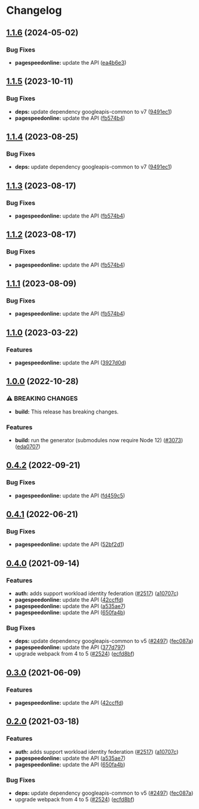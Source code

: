 # Changelog

## [1.1.6](https://github.com/googleapis/google-api-nodejs-client/compare/pagespeedonline-v1.1.5...pagespeedonline-v1.1.6) (2024-05-02)


### Bug Fixes

* **pagespeedonline:** update the API ([ea4b6e3](https://github.com/googleapis/google-api-nodejs-client/commit/ea4b6e327902369d129eab3b4433509d3e488c36))

## [1.1.5](https://github.com/googleapis/google-api-nodejs-client/compare/pagespeedonline-v1.1.4...pagespeedonline-v1.1.5) (2023-10-11)


### Bug Fixes

* **deps:** update dependency googleapis-common to v7 ([9491ec1](https://github.com/googleapis/google-api-nodejs-client/commit/9491ec1cdc3c413e7d73edcfcd59cf5c28a7c855))
* **pagespeedonline:** update the API ([fb574b4](https://github.com/googleapis/google-api-nodejs-client/commit/fb574b47407ec2810c5c27c4d1956ec84dd72e13))

## [1.1.4](https://github.com/googleapis/google-api-nodejs-client/compare/pagespeedonline-v1.1.3...pagespeedonline-v1.1.4) (2023-08-25)


### Bug Fixes

* **deps:** update dependency googleapis-common to v7 ([9491ec1](https://github.com/googleapis/google-api-nodejs-client/commit/9491ec1cdc3c413e7d73edcfcd59cf5c28a7c855))

## [1.1.3](https://github.com/googleapis/google-api-nodejs-client/compare/pagespeedonline-v1.1.2...pagespeedonline-v1.1.3) (2023-08-17)


### Bug Fixes

* **pagespeedonline:** update the API ([fb574b4](https://github.com/googleapis/google-api-nodejs-client/commit/fb574b47407ec2810c5c27c4d1956ec84dd72e13))

## [1.1.2](https://github.com/googleapis/google-api-nodejs-client/compare/pagespeedonline-v1.1.1...pagespeedonline-v1.1.2) (2023-08-17)


### Bug Fixes

* **pagespeedonline:** update the API ([fb574b4](https://github.com/googleapis/google-api-nodejs-client/commit/fb574b47407ec2810c5c27c4d1956ec84dd72e13))

## [1.1.1](https://github.com/googleapis/google-api-nodejs-client/compare/pagespeedonline-v1.1.0...pagespeedonline-v1.1.1) (2023-08-09)


### Bug Fixes

* **pagespeedonline:** update the API ([fb574b4](https://github.com/googleapis/google-api-nodejs-client/commit/fb574b47407ec2810c5c27c4d1956ec84dd72e13))

## [1.1.0](https://github.com/googleapis/google-api-nodejs-client/compare/pagespeedonline-v1.0.0...pagespeedonline-v1.1.0) (2023-03-22)


### Features

* **pagespeedonline:** update the API ([3927d0d](https://github.com/googleapis/google-api-nodejs-client/commit/3927d0dc48816a9124cdc3cd8b171774067382b5))

## [1.0.0](https://github.com/googleapis/google-api-nodejs-client/compare/pagespeedonline-v0.4.2...pagespeedonline-v1.0.0) (2022-10-28)


### ⚠ BREAKING CHANGES

* **build:** This release has breaking changes.

### Features

* **build:** run the generator (submodules now require Node 12) ([#3073](https://github.com/googleapis/google-api-nodejs-client/issues/3073)) ([eda0707](https://github.com/googleapis/google-api-nodejs-client/commit/eda07079dadab46a80b6f9ede618f4f43030169e))

## [0.4.2](https://github.com/googleapis/google-api-nodejs-client/compare/pagespeedonline-v0.4.1...pagespeedonline-v0.4.2) (2022-09-21)


### Bug Fixes

* **pagespeedonline:** update the API ([fd459c5](https://github.com/googleapis/google-api-nodejs-client/commit/fd459c5138ddd939ba612f3ee35cea5261ab7d80))

## [0.4.1](https://github.com/googleapis/google-api-nodejs-client/compare/pagespeedonline-v0.4.0...pagespeedonline-v0.4.1) (2022-06-21)


### Bug Fixes

* **pagespeedonline:** update the API ([52bf2d1](https://github.com/googleapis/google-api-nodejs-client/commit/52bf2d1a373b4e295358f08af56c6fd1c3b0e71a))

## [0.4.0](https://www.github.com/googleapis/google-api-nodejs-client/compare/pagespeedonline-v0.3.0...pagespeedonline-v0.4.0) (2021-09-14)


### Features

* **auth:** adds support workload identity federation ([#2517](https://www.github.com/googleapis/google-api-nodejs-client/issues/2517)) ([a10707c](https://www.github.com/googleapis/google-api-nodejs-client/commit/a10707c477759e7c9ef6360a2fe800856fb600c1))
* **pagespeedonline:** update the API ([42ccffd](https://www.github.com/googleapis/google-api-nodejs-client/commit/42ccffd5e30e7d293aa9ab59d3aa30c6d600a98a))
* **pagespeedonline:** update the API ([a535ae7](https://www.github.com/googleapis/google-api-nodejs-client/commit/a535ae74da024a9a01ef6811265e53e169a1d488))
* **pagespeedonline:** update the API ([650fa4b](https://www.github.com/googleapis/google-api-nodejs-client/commit/650fa4b0c8cf7e0fa975506275f43aae4a9eac40))


### Bug Fixes

* **deps:** update dependency googleapis-common to v5 ([#2497](https://www.github.com/googleapis/google-api-nodejs-client/issues/2497)) ([fec087a](https://www.github.com/googleapis/google-api-nodejs-client/commit/fec087abcf3d994dd41c3ffa0a0c12b1f9f09dae))
* **pagespeedonline:** update the API ([377d797](https://www.github.com/googleapis/google-api-nodejs-client/commit/377d79765be54086a94b9058394b9281556e020e))
* upgrade webpack from 4 to 5  ([#2524](https://www.github.com/googleapis/google-api-nodejs-client/issues/2524)) ([ecfd8bf](https://www.github.com/googleapis/google-api-nodejs-client/commit/ecfd8bfcd06e1beabff7ec9a8c4000222379eb8d))

## [0.3.0](https://www.github.com/googleapis/google-api-nodejs-client/compare/pagespeedonline-v0.2.0...pagespeedonline-v0.3.0) (2021-06-09)


### Features

* **pagespeedonline:** update the API ([42ccffd](https://www.github.com/googleapis/google-api-nodejs-client/commit/42ccffd5e30e7d293aa9ab59d3aa30c6d600a98a))

## [0.2.0](https://www.github.com/googleapis/google-api-nodejs-client/compare/pagespeedonline-v0.1.0...pagespeedonline-v0.2.0) (2021-03-18)


### Features

* **auth:** adds support workload identity federation ([#2517](https://www.github.com/googleapis/google-api-nodejs-client/issues/2517)) ([a10707c](https://www.github.com/googleapis/google-api-nodejs-client/commit/a10707c477759e7c9ef6360a2fe800856fb600c1))
* **pagespeedonline:** update the API ([a535ae7](https://www.github.com/googleapis/google-api-nodejs-client/commit/a535ae74da024a9a01ef6811265e53e169a1d488))
* **pagespeedonline:** update the API ([650fa4b](https://www.github.com/googleapis/google-api-nodejs-client/commit/650fa4b0c8cf7e0fa975506275f43aae4a9eac40))


### Bug Fixes

* **deps:** update dependency googleapis-common to v5 ([#2497](https://www.github.com/googleapis/google-api-nodejs-client/issues/2497)) ([fec087a](https://www.github.com/googleapis/google-api-nodejs-client/commit/fec087abcf3d994dd41c3ffa0a0c12b1f9f09dae))
* upgrade webpack from 4 to 5  ([#2524](https://www.github.com/googleapis/google-api-nodejs-client/issues/2524)) ([ecfd8bf](https://www.github.com/googleapis/google-api-nodejs-client/commit/ecfd8bfcd06e1beabff7ec9a8c4000222379eb8d))
